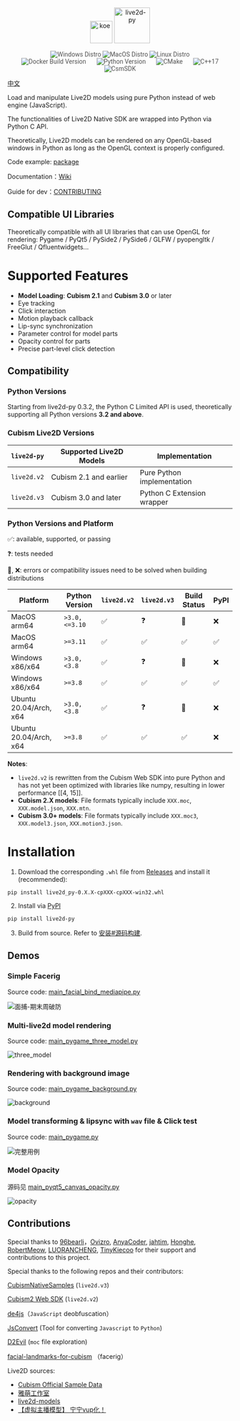 <div align="center" style="padding-top: 10px">
    <img src="./docs/koe.svg" alt="koe" width="50px" height="50px">
    <img src="./docs/logo.svg" alt="live2d-py" height="80px">
</div>

<p align="center" style="font-family: 'Roboto', sans-serif; font-size: 1em; color: #555;">
    <img title="Windows Distro" src="https://github.com/Arkueid/live2d-py/actions/workflows/build-windows.yml/badge.svg">
    <img title="MacOS Distro" src="https://github.com/Arkueid/live2d-py/actions/workflows/build-macos.yml/badge.svg">
    <img title="Linux Distro" src="https://github.com/Arkueid/live2d-py/actions/workflows/build-linux.yml/badge.svg">
    <br>
    <img title="Release Version" src="https://img.shields.io/github/v/release/Arkueid/live2d-py" alt="Docker Build Version" style="margin: 0 10px;">
    <img title="Python Version" src="https://img.shields.io/badge/python-3.8+-blue" alt="Python Version" style="margin: 0 10px;">
    <img title="CMake" src="https://img.shields.io/badge/CMake-3.26+-orange" alt="CMake" style="margin: 0 10px;">
    <img title="C++" src="https://img.shields.io/badge/C%2B%2B-17-yellow" alt="C++17" style="margin: 0 10px;">
    <img title="CsmSDK" src="https://img.shields.io/badge/CsmSDK-5_r3-orange" alt="CsmSDK" style="margin: 0 10px;">
</p>

[中文](./README.md)

Load and manipulate Live2D models using pure Python instead of web engine (JavaScript). 

The functionalities of Live2D Native SDK are wrapped into Python via Python C API. 

Theoretically, Live2D models can be rendered on any OpenGL-based windows in Python as long as the OpenGL context is properly configured.   

Code example: [package](./package/)

Documentation：[Wiki](https://github.com/Arkueid/live2d-py/wiki)

Guide for dev：[CONTRIBUTING](./CONTRIBUTING.md)

## Compatible UI Libraries  
Theoretically compatible with all UI libraries that can use OpenGL for rendering: Pygame / PyQt5 / PySide2 / PySide6 / GLFW / pyopengltk / FreeGlut / Qfluentwidgets...   

# Supported Features  
* **Model Loading**: **Cubism 2.1** and **Cubism 3.0** or later  
* Eye tracking  
* Click interaction  
* Motion playback callback  
* Lip-sync synchronization  
* Parameter control for model parts  
* Opacity control for parts  
* Precise part-level click detection  

## Compatibility  
### Python Versions  
Starting from live2d-py 0.3.2, the Python C Limited API is used, theoretically supporting all Python versions **3.2 and above**.  

### Cubism Live2D Versions  
| `live2d-py` | Supported Live2D Models       | Implementation                |
|-------------|-------------------------------|-------------------------------| 
| `live2d.v2` | Cubism 2.1 and earlier        | Pure Python implementation    |
| `live2d.v3` | Cubism 3.0 and later          | Python C Extension wrapper    |

### Python Versions and Platform

:white_check_mark:: available, supported, or passing 

:question:: tests needed

:construction:, :x:: errors or compatibility issues need to be solved when building distributions 

|Platform|Python Version| `live2d.v2` | `live2d.v3` |Build Status|PyPI|
|--------|--------------|-------------|-------------|------|----------|
|MacOS  arm64| `>3.0, <=3.10`|:white_check_mark:|:question:|:construction:|:x:|
|MacOS  arm64| `>=3.11`      |:white_check_mark:|:white_check_mark:|:white_check_mark:|:white_check_mark:|
|Windows x86/x64|`>3.0, <3.8`|:white_check_mark:|:question:|:construction:|:x:|
|Windows x86/x64|`>=3.8`|:white_check_mark:|:white_check_mark:|:white_check_mark:|:white_check_mark:|
|Ubuntu 20.04/Arch, x64|`>3.0, <3.8`|:white_check_mark:|:question:|:construction:|:x:|
|Ubuntu 20.04/Arch, x64|`>=3.8`|:white_check_mark:|:white_check_mark:|:white_check_mark:|:x:|

**Notes**:  
* `live2d.v2` is rewritten from the Cubism Web SDK into pure Python and has not yet been optimized with libraries like numpy, resulting in lower performance [[4, 15]].  
* **Cubism 2.X models**: File formats typically include `XXX.moc`, `XXX.model.json`, `XXX.mtn`.  
* **Cubism 3.0+ models**: File formats typically include `XXX.moc3`, `XXX.model3.json`, `XXX.motion3.json`.  

# Installation

1. Download the corresponding `.whl` file from [Releases](https://github.com/Arkueid/live2d-py/releases/latest) and install it (recommended):  
```shell
pip install live2d_py-0.X.X-cpXXX-cpXXX-win32.whl  
```

2. Install via [PyPI](https://pypi.org/project/live2d-py/)
```
pip install live2d-py  
```

3. Build from source. Refer to [安装#源码构建](https://github.com/Arkueid/live2d-py/wiki/%E5%AE%89%E8%A3%85#%E6%BA%90%E7%A0%81%E6%9E%84%E5%BB%BA). 

## Demos

### Simple Facerig

Source code: [main_facial_bind_mediapipe.py](./package/main_facial_bind.py)

![面捕-期末周破防](./docs/video_test.gif)

### Multi-live2d model rendering

Source code: [main_pygame_three_model.py](./package/main_pygame_three_model.py)

![three_model](./docs/three_model.png)

### Rendering with background image

Source code: [main_pygame_background.py](./package/main_pygame_background.py)

![background](./docs/background.png)

### Model transforming & lipsync with `wav` file & Click test

Source code: [main_pygame.py](./package/main_pygame.py)

![完整用例](./docs/full%20demo.gif)

### Model Opacity

源码见 [main_pyqt5_canvas_opacity.py](./package/main_pyqt5_canvas_opacity.py)

![opacity](./docs/opacity.gif)

## Contributions
Special thanks to [96bearli]，[Ovizro], [AnyaCoder], [jahtim], [Honghe], [RobertMeow], [LUORANCHENG], [TinyKiecoo] for their support and contributions to this project.

[96bearli]: https://github.com/96bearli

[Ovizro]: https://github.com/Ovizro

[AnyaCoder]: https://github.com/AnyaCoder

[jahtim]: https://github.com/jahtim

[Honghe]: https://github.com/Honghe

[RobertMeow]: https://github.com/RobertMeow

[LUORANCHENG]: https://github.com/LUORANCHENG

[TinyKiecoo]: https://github.com/TinyKiecoo

Special thanks to the following repos and their contributors:

[CubismNativeSamples](https://github.com/Live2D/CubismNativeSamples) (`live2d.v3`)

[Cubism2 Web SDK](https://github.com/dylanNew/live2d) (`live2d.v2`)

[de4js](https://github.com/lelinhtinh/de4js)（`JavaScript` deobfuscation）

[JsConvert](https://github.com/JonBoynton/JSConvert) (Tool for converting `Javascript` to `Python`)

[D2Evil](https://github.com/UlyssesWu/D2Evil) (`moc` file exploration)

[facial-landmarks-for-cubism](https://github.com/adrianiainlam/facial-landmarks-for-cubism) （facerig）

Live2D sources:

* [Cubism Official Sample Data](https://www.live2d.com/en/learn/sample/)
* [雅萌工作室](https://yameng.remoon.cn/studio/live2d-f/1)
* [live2d-models](https://github.com/Eikanya/Live2d-model)
* [【虚拟主播模型】 宁宁vup化！](https://www.bilibili.com/video/BV1s7411d7y9)